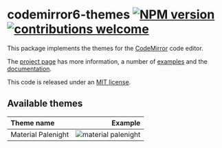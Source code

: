 <!-- NOTE: README.md is generated from src/README.md -->

# codemirror6-themes [![NPM version]](https://www.npmjs.org/package/codemirror6-themes) [![contributions welcome]](https://github.com/ivqonsanada/codemirror6-themes/issues)

This package implements the themes for the [CodeMirror] code editor.

The [project page] has more information, a number of [examples] and the [documentation].

This code is released under an [MIT license].

## Available themes

| Theme name         |               Example |
| :----------------- | --------------------: |
| Material Palenight | ![material palenight] |

<!-- CodeMirror -->

[codemirror]: https://codemirror.net/6/
[project page]: https://codemirror.net/6/
[examples]: https://codemirror.net/6/examples/
[documentation]: https://codemirror.net/6/docs/

<!-- LICENSE -->

[mit license]: https://github.com/ivqonsanada/codemirror6-themes/tree/main/LICENSE

<!-- Badges -->

[npm version]: https://img.shields.io/npm/v/codemirror6-themes.svg
[contributions welcome]: https://img.shields.io/badge/contributions-welcome-brightgreen.svg?style=flat

<!-- Examples -->

[material palenight]: 'https://github.com/ivqonsanada/codemirror6-themes/examples/material-palenight.png'
